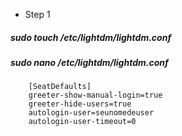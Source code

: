 - Step 1
##### sudo touch /etc/lightdm/lightdm.conf
#####	sudo nano /etc/lightdm/lightdm.conf
		[SeatDefaults]
		greeter-show-manual-login=true
		greeter-hide-users=true
		autologin-user=seunomedeuser
		autologin-user-timeout=0
